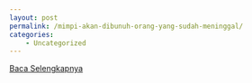 ```yaml
---
layout: post
permalink: /mimpi-akan-dibunuh-orang-yang-sudah-meninggal/
categories:
    - Uncategorized
---
```


[Baca Selengkapnya](/06)